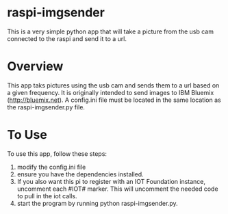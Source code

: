# raspi-imgsender
This is a very simple python app that will take a picture from the usb cam connected to the raspi and send it to a url.

# Overview
This app taks pictures using the usb cam and sends them to a url based on a given frequency. It is originally intended to send images to IBM Bluemix (http://bluemix.net). A config.ini file must be located in the same location as the raspi-imgsender.py file.

# To Use
To use this app, follow these steps:
1. modify the config.ini file
2. ensure you have the dependencies installed.
3. If you also want this pi to register with an IOT Foundation instance, uncomment each #IOT# marker. This will uncomment the needed code to pull in the iot calls.  
3. start the program by running python raspi-imgsender.py.



